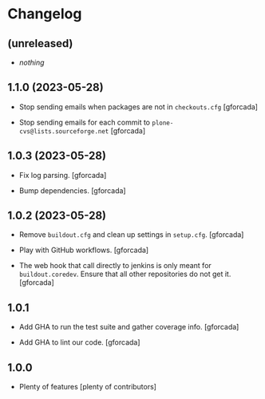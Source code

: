 # Changelog

## (unreleased)

- _nothing_

## 1.1.0 (2023-05-28)

- Stop sending emails when packages are not in `checkouts.cfg`
  [gforcada]

- Stop sending emails for each commit to `plone-cvs@lists.sourceforge.net`
  [gforcada]

## 1.0.3 (2023-05-28)

- Fix log parsing.
  [gforcada]

- Bump dependencies.
  [gforcada]

## 1.0.2 (2023-05-28)

- Remove `buildout.cfg` and clean up settings in `setup.cfg`.
  [gforcada]

- Play with GitHub workflows.
  [gforcada]

- The web hook that call directly to jenkins is only meant for `buildout.coredev`.
  Ensure that all other repositories do not get it.
  [gforcada]

## 1.0.1

- Add GHA to run the test suite and gather coverage info.
  [gforcada]

- Add GHA to lint our code.
  [gforcada]

## 1.0.0

- Plenty of features
  [plenty of contributors]
